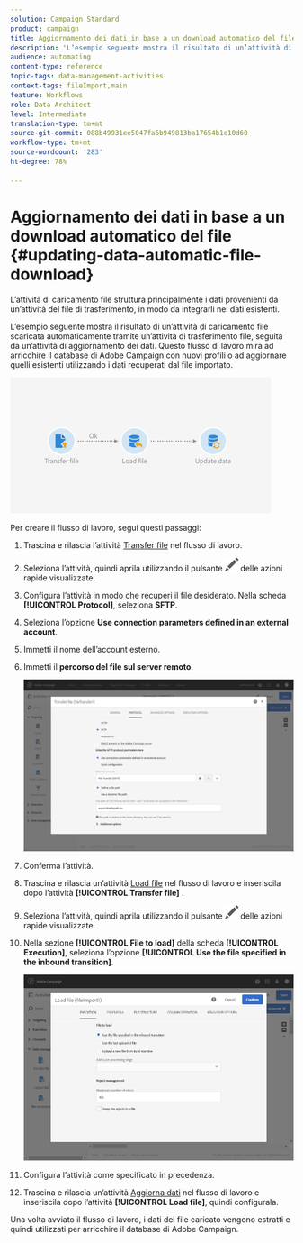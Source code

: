 ```yaml
---
solution: Campaign Standard
product: campaign
title: Aggiornamento dei dati in base a un download automatico del file
description: 'L’esempio seguente mostra il risultato di un’attività di caricamento file scaricata automaticamente tramite un’attività di trasferimento file, seguita da un’attività di aggiornamento dei dati. '
audience: automating
content-type: reference
topic-tags: data-management-activities
context-tags: fileImport,main
feature: Workflows
role: Data Architect
level: Intermediate
translation-type: tm+mt
source-git-commit: 088b49931ee5047fa6b949813ba17654b1e10d60
workflow-type: tm+mt
source-wordcount: '283'
ht-degree: 78%

---
```



# Aggiornamento dei dati in base a un download automatico del file {#updating-data-automatic-file-download}

L’attività di caricamento file struttura principalmente i dati provenienti da un’attività del file di trasferimento, in modo da integrarli nei dati esistenti.

L’esempio seguente mostra il risultato di un’attività di caricamento file scaricata automaticamente tramite un’attività di trasferimento file, seguita da un’attività di aggiornamento dei dati. Questo flusso di lavoro mira ad arricchire il database di Adobe Campaign con nuovi profili o ad aggiornare quelli esistenti utilizzando i dati recuperati dal file importato.

![](assets/load_file_workflow_ex1.png)

Per creare il flusso di lavoro, segui questi passaggi:

1. Trascina e rilascia l’attività [Transfer file](../../automating/using/transfer-file.md) nel flusso di lavoro.
1. Seleziona l’attività, quindi aprila utilizzando il pulsante ![](assets/edit_darkgrey-24px.png) delle azioni rapide visualizzate.
1. Configura l’attività in modo che recuperi il file desiderato. Nella scheda **[!UICONTROL Protocol]**, seleziona **SFTP**.
1. Seleziona l’opzione **Use connection parameters defined in an external account**.
1. Immetti il nome dell’account esterno.
1. Immetti il **percorso del file sul server remoto**.

   ![](assets/wkf_file_transfer_07.png)

1. Conferma l’attività.
1. Trascina e rilascia un’attività [Load file](../../automating/using/load-file.md) nel flusso di lavoro e inseriscila dopo l’attività **[!UICONTROL Transfer file]** .
1. Seleziona l’attività, quindi aprila utilizzando il pulsante ![](assets/edit_darkgrey-24px.png) delle azioni rapide visualizzate.
1. Nella sezione **[!UICONTROL File to load]** della scheda **[!UICONTROL Execution]**, seleziona l’opzione **[!UICONTROL Use the file specified in the inbound transition]**.

   ![](assets/wkf_file_loading8.png)

1. Configura l’attività come specificato in precedenza.
1. Trascina e rilascia un’attività [Aggiorna dati](../../automating/using/update-data.md) nel flusso di lavoro e inseriscila dopo l’attività **[!UICONTROL Load file]**, quindi configurala.

Una volta avviato il flusso di lavoro, i dati del file caricato vengono estratti e quindi utilizzati per arricchire il database di Adobe Campaign.
